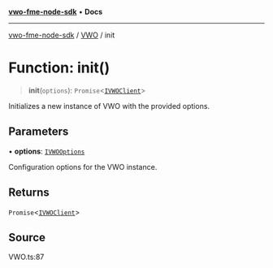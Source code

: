 [**vwo-fme-node-sdk**](../../README.md) • **Docs**

---

[vwo-fme-node-sdk](../../modules.md) / [VWO](../README.md) / init

# Function: init()

> **init**(`options`): `Promise`\<[`IVWOClient`](../../VWOClient/interfaces/IVWOClient.md)\>

Initializes a new instance of VWO with the provided options.

## Parameters

• **options**: [`IVWOOptions`](../../models/VWOOptionsModel/interfaces/IVWOOptions.md)

Configuration options for the VWO instance.

## Returns

`Promise`\<[`IVWOClient`](../../VWOClient/interfaces/IVWOClient.md)\>

## Source

VWO.ts:87
